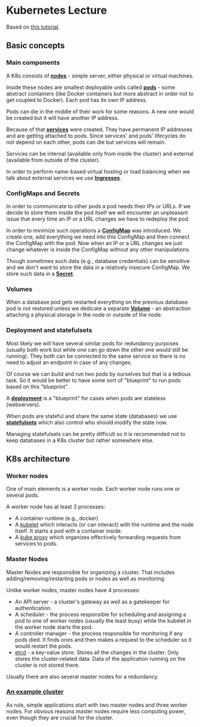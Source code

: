 # Kubernetes Lecture

Based on [this tutorial](https://www.youtube.com/watch?v=X48VuDVv0do).

## Basic concepts

### Main components

A K8s consists of [**nodes**](https://kubernetes.io/docs/concepts/architecture/nodes/) - simple server, either physical or virtual machines. 

Inside these nodes are smallest deployable units called [**pods**](https://kubernetes.io/docs/concepts/workloads/pods/) - some abstract containers (like Docker containers but more abstract in order not to get coupled to Docker). Each pod has its own IP address.

Pods can die in the middle of their work for some reasons. A new one would be created but it will have another IP address.

Because of that [**services**](https://kubernetes.io/docs/concepts/services-networking/service/) were created. They have permanent IP addresses and are getting attached to pods. Since services' and pods' lifecycles do not depend on each other, pods can die but services will remain.

Services can be internal (available only from inside the cluster) and external (available from outside of the cluster).

In order to perform name-based virtual hosting or load balancing when we talk about external services we use [**Ingresses**](https://kubernetes.io/docs/concepts/services-networking/ingress/).


### ConfigMaps and Secrets

In order to communicate to other pods a pod needs their IPs or URLs. If we decide to store them inside the pod itself we will encounter an unpleasant issue that every time an IP or a URL changes we have to redeploy the pod.

In order to minimize such operations a [**ConfigMap**](https://kubernetes.io/docs/concepts/configuration/configmap/) was introduced. We create one, add everything we need into this ConfigMap and then connect the ConfigMap with the pod. Now when an IP or a URL changes we just change whatever is inside the ConfigMap without any other manipulations.

Though sometimes such data (e.g., database credentials) can be sensitive and we don't want to store the data in a relatively insecure ConfigMap. We store such data in a [**Secret**](https://kubernetes.io/docs/concepts/configuration/secret/).


### Volumes

When a database pod gets restarted everything on the previous database pod is not restored unless we dedicate a separate [**Volume**](https://kubernetes.io/docs/concepts/storage/volumes/) - an abstraction attaching a physical storage in the node or outside of the node.


### Deployment and statefulsets

Most likely we will have several similar pods for redundancy purposes (usually both work but while one can go down the other one would still be running). They both can be connected to the same service so there is no need to adjust an endpoint in case of any changes.

Of course we can build and run two pods by ourselves but that is a tedious task. So it would be better to have some sort of "blueprint" to run pods based on this "blueprint".

A [**deployment**](https://kubernetes.io/docs/concepts/workloads/controllers/deployment/) is a "blueprint" for cases when pods are stateless (webservers).

When pods are stateful and share the same state (databases) we use [**statefulsets**](https://kubernetes.io/docs/concepts/workloads/controllers/statefulset/) which also control who should modify the state now.

Managing statefulsets can be pretty difficult so it is recommended not to keep databases in a K8s cluster but rather somewhere else.


## K8s architecture

### Worker nodes

One of main elements is a worker node. Each worker node runs one or several pods.

A worker node has at least 3 processes:

* A container runtime (e.g., docker)
* A [kubelet](https://kubernetes.io/docs/reference/command-line-tools-reference/kubelet/) which interacts (or can interact) with the runtime and the node itself. It starts a pod with a container inside.
* A [kube proxy](https://kubernetes.io/docs/reference/command-line-tools-reference/kube-proxy/) which organizes effectively forwarding requests from services to pods.

### Master Nodes

Master Nodes are responsible for organizing a cluster. That includes adding/removing/restarting pods or nodes as well as monitoring.

Unlike worker nodes, master nodes have 4 processes:

* An API server - a cluster's gateway as well as a gatekeeper for authentication.
* A scheduler - the process responsible for scheduling and assigning a pod to one of worker nodes (usually the least busy) while the kubelet in the worker node starts the pod.
* A controller manager - the process responsible for monitoring if any pods died. It finds ones and then makes a request to the scheduler so it would restart the pods.
* [etcd](https://etcd.io/) - a key-value store. Stores all the changes in the cluster. Only stores the cluster-related data. Data of the application running on the cluster is not stored there.

Usually there are also several master nodes for a redundancy.

### [An example cluster](https://www.youtube.com/watch?v=X48VuDVv0do&t=33m8s)

As rule, simple applications start with two master nodes and three worker nodes. For obvious reasons master nodes require less computing power, even though they are crucial for the cluster.